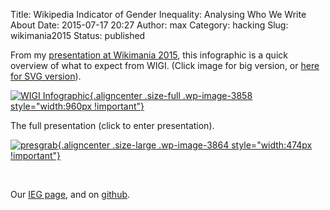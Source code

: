Title: Wikipedia Indicator of Gender Inequality: Analysing Who We Write About
Date: 2015-07-17 20:27
Author: max
Category: hacking
Slug: wikimania2015
Status: published

From my [presentation at Wikimania 2015](https://wikimania2015.wikimedia.org/wiki/Submissions/Wikipedia_Gender_Inequality_Index:_Analysing_Who_We_Write_About), this infographic is a quick overview of what to expect from WIGI. (Click image for big version, or [here for SVG version](http://notconfusing.com/WIGI_Infographic_v05_20150718.svg)).

[![WIGI Infographic]({static}/images/uploads/2015/07/infographic.png){.aligncenter .size-full .wp-image-3858 style="width:960px !important"}]({static}/images/uploads/2015/07/infographic.png)

The full presentation (click to enter presentation).

[![presgrab]({static}/images/uploads/2015/07/presgrab.png){.aligncenter .size-large .wp-image-3864 style="width:474px !important"}](http://notconfusing.com/Who%20We%20Write%20About%20-%20Max%20Klein%20-%20%20Wikimania%202015.svg)

 

Our [IEG page](https://meta.wikimedia.org/wiki/Grants:IdeaLab/WIGI:_Wikipedia_Gender_Index_Tools), and on [github](https://github.com/notconfusing/WIGI).
